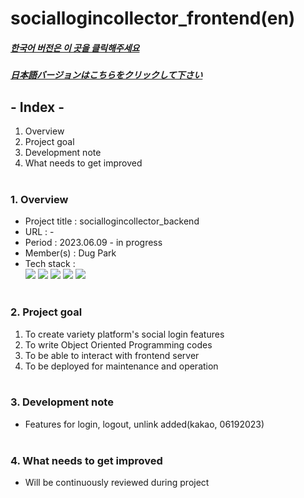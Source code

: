 # sociallogincollector_frontend(en)

##### [한국어 버전은 이 곳을 클릭해주세요](README.md)

##### [日本語バージョンはこちらをクリックして下さい](README_JP.md)

## - Index -

1. Overview
2. Project goal
3. Development note
4. What needs to get improved
   </br>
   </br>

### 1. Overview

- Project title : sociallogincollector_backend
- URL : -
- Period : 2023.06.09 - in progress
- Member(s) : Dug Park
- Tech stack : </br>
  <img src="https://img.shields.io/badge/node.js-339933?style=for-the-badge&logo=node.js&logoColor=white">
  <img src="https://img.shields.io/badge/express-000000?style=for-the-badge&logo=express&logoColor=white">
  <img src="https://img.shields.io/badge/Typescript-3178C6?style=for-the-badge&logo=Typescript&logoColor=white">
  <img src="https://img.shields.io/badge/Postman-FF6C37?style=for-the-badge&logo=Postman&logoColor=white">
  <img src="https://img.shields.io/badge/Git-F05032?style=for-the-badge&logo=Git&logoColor=white">
  </br>
  </br>

### 2. Project goal

1. To create variety platform's social login features
2. To write Object Oriented Programming codes
3. To be able to interact with frontend server
4. To be deployed for maintenance and operation
   </br>
   </br>

### 3. Development note

- Features for login, logout, unlink added(kakao, 06192023)
  </br>
  </br>

### 4. What needs to get improved

- Will be continuously reviewed during project
